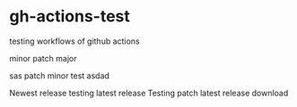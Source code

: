 # gh-actions-test
testing workflows of github actions



minor
patch
major
 
sas
patch
minor
test
asdad 
   
Newest release
testing latest release
Testing patch latest release download
